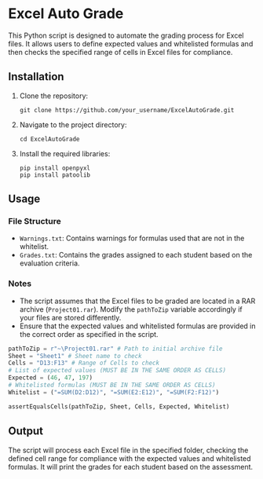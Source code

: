 # Excel Auto Grade

This Python script is designed to automate the grading process for Excel files. It allows users to define expected values and whitelisted formulas and then checks the specified range of cells in Excel files for compliance.

## Installation

1. Clone the repository:

    ```
    git clone https://github.com/your_username/ExcelAutoGrade.git
    ```

2. Navigate to the project directory:

    ```
    cd ExcelAutoGrade
    ```

3. Install the required libraries:

    ```
    pip install openpyxl
    pip install patoolib
    ```

## Usage

### File Structure

- `Warnings.txt`: Contains warnings for formulas used that are not in the whitelist.
- `Grades.txt`: Contains the grades assigned to each student based on the evaluation criteria.

### Notes

- The script assumes that the Excel files to be graded are located in a RAR archive (`Project01.rar`). Modify the `pathToZip` variable accordingly if your files are stored differently.
- Ensure that the expected values and whitelisted formulas are provided in the correct order as specified in the script.

```python
pathToZip = r"~\Project01.rar" # Path to initial archive file
Sheet = "Sheet1" # Sheet name to check
Cells = "D13:F13" # Range of Cells to check
# List of expected values (MUST BE IN THE SAME ORDER AS CELLS)
Expected = (46, 47, 197)
# Whitelisted formulas (MUST BE IN THE SAME ORDER AS CELLS)
Whitelist = ("=SUM(D2:D12)", "=SUM(E2:E12)", "=SUM(F2:F12)")

assertEqualsCells(pathToZip, Sheet, Cells, Expected, Whitelist)
```
## Output
The script will process each Excel file in the specified folder, checking the defined cell range for compliance with the expected values and whitelisted formulas. It will print the grades for each student based on the assessment.
